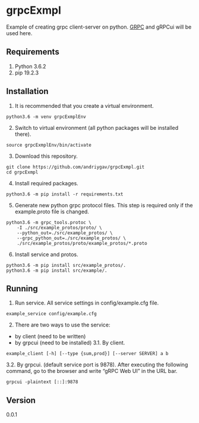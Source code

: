 # grpcExmpl
Example of creating grpc client-server on python. [GRPC](http://example.com/link) and gRPCui will be used here.

## Requirements
1. Python 3.6.2
2. pip 19.2.3

## Installation
1. It is recommended that you create a virtual environment.
```
python3.6 -m venv grpcExmplEnv
```
2. Switch to virtual environment (all python packages will be installed there).
```
source grpcExmplEnv/bin/activate
```
3. Download this repository.
```
git clone https://github.com/andriygav/grpcExmpl.git
cd grpcExmpl
```
4. Install required packages.
```
python3.6 -m pip install -r requirements.txt
```
5. Generate new python grpc protocol files. This step is required only if the example.proto file is changed.
```
python3.6 -m grpc_tools.protoc \
    -I ./src/example_protos/proto/ \
    --python_out=./src/example_protos/ \
    --grpc_python_out=./src/example_protos/ \
    ./src/example_protos/proto/example_protos/*.proto
```
6. Install service and protos.
```
python3.6 -m pip install src/example_protos/.
python3.6 -m pip install src/example/.
```

## Running
1. Run service. All service settings in config/example.cfg file.
```
example_service config/example.cfg
```
2. There are two ways to use the service:
  * by client (need to be written)
  * by grpcui (need to be installed)
3.1. By client.
```
example_client [-h] [--type {sum,prod}] [--server SERVER] a b
```
3.2. By grpcui. (default service port is 9878). After executing the following command, go to the browser and write “gRPC Web UI” in the URL bar.
```
grpcui -plaintext [::]:9878
```
## Version
0.0.1
